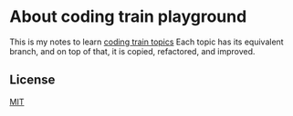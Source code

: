 # About coding train playground

This is my notes to learn [coding train topics](https://thecodingtrain.com/)
Each topic has its equivalent branch, and on top of that, it is copied, refactored, and improved.

## License

[MIT](https://choosealicense.com/licenses/mit/)
